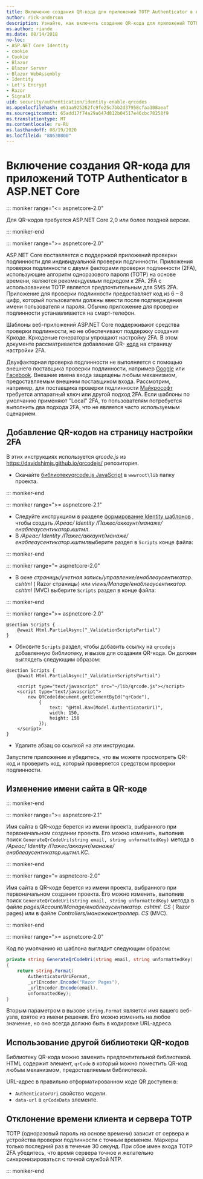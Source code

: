 ```yaml
---
title: Включение создания QR-кода для приложений TOTP Authenticator в ASP.NET Core
author: rick-anderson
description: Узнайте, как включить создание QR-кода для приложений TOTP Authenticator, работающих с ASP.NET Core двухфакторной проверки подлинности.
ms.author: riande
ms.date: 08/14/2018
no-loc:
- ASP.NET Core Identity
- cookie
- Cookie
- Blazor
- Blazor Server
- Blazor WebAssembly
- Identity
- Let's Encrypt
- Razor
- SignalR
uid: security/authentication/identity-enable-qrcodes
ms.openlocfilehash: e61aa925262fc9fe25c7bb2d37958cfaa308aeaf
ms.sourcegitcommit: 65add17f74a29a647d812b04517e46cbc78258f9
ms.translationtype: MT
ms.contentlocale: ru-RU
ms.lasthandoff: 08/19/2020
ms.locfileid: "88630800"
---
```

# <a name="enable-qr-code-generation-for-totp-authenticator-apps-in-aspnet-core"></a>Включение создания QR-кода для приложений TOTP Authenticator в ASP.NET Core

::: moniker range="<= aspnetcore-2.0"

Для QR-кодов требуется ASP.NET Core 2,0 или более поздней версии.

::: moniker-end

::: moniker range=">= aspnetcore-2.0"

ASP.NET Core поставляется с поддержкой приложений проверки подлинности для индивидуальной проверки подлинности. Приложения проверки подлинности с двумя факторами проверки подлинности (2FA), использующие алгоритм одноразового пароля (TOTP) на основе времени, являются рекомендуемым подходом к 2FA. 2FA с использованием TOTP является предпочтительным для SMS 2FA. Приложение для проверки подлинности предоставляет код из 6 – 8 цифр, который пользователи должны ввести после подтверждения имени пользователя и пароля. Обычно приложение для проверки подлинности устанавливается на смарт-телефон.

Шаблоны веб-приложений ASP.NET Core поддерживают средства проверки подлинности, но не обеспечивают поддержку создания Кркоде. Кркоденые генераторы упрощают настройку 2FA. В этом документе рассматривается добавление QR- [кода](https://wikipedia.org/wiki/QR_code) на страницу настройки 2FA.

Двухфакторная проверка подлинности не выполняется с помощью внешнего поставщика проверки подлинности, например [Google](xref:security/authentication/google-logins) или [Facebook](xref:security/authentication/facebook-logins). Внешние имена входа защищены любым механизмом, предоставляемым внешним поставщиком входа. Рассмотрим, например, для поставщика проверки подлинности [Майкрософт](xref:security/authentication/microsoft-logins) требуется аппаратный ключ или другой подход 2FA. Если шаблоны по умолчанию применяют "Local" 2FA, то пользователям потребуется выполнить два подхода 2FA, что не является часто используемым сценарием.

## <a name="adding-qr-codes-to-the-2fa-configuration-page"></a>Добавление QR-кодов на страницу настройки 2FA

В этих инструкциях используется *qrcode.js* из https://davidshimjs.github.io/qrcodejs/ репозитория.

* Скачайте [ библиотекуqrcode.js JavaScript](https://davidshimjs.github.io/qrcodejs/) в `wwwroot\lib` папку проекта.

::: moniker-end

::: moniker range=">= aspnetcore-2.1"

* Следуйте инструкциям в разделе [формирование Identity шаблонов](xref:security/authentication/scaffold-identity) , чтобы создать */Ареас/ Identity /Пажес/аккаунт/манаже/енаблеаусентикатор.кштмл*.
* В */Ареас/ Identity /Пажес/аккаунт/манаже/енаблеаусентикатор.кштмл*выберите раздел в `Scripts` конце файла:

::: moniker-end

::: moniker range="= aspnetcore-2.0"

* В окне *страницы/учетная запись/управление/енаблеаусентикатор. cshtml* ( Razor страницы) или *views/Manage/енаблеаусентикатор. cshtml* (MVC) выберите `Scripts` раздел в конце файла:

::: moniker-end

::: moniker range=">= aspnetcore-2.0"

```cshtml
@section Scripts {
    @await Html.PartialAsync("_ValidationScriptsPartial")
}
```

* Обновите `Scripts` раздел, чтобы добавить ссылку на `qrcodejs` добавленную библиотеку, и вызов для создания QR-кода. Он должен выглядеть следующим образом:

```cshtml
@section Scripts {
    @await Html.PartialAsync("_ValidationScriptsPartial")

    <script type="text/javascript" src="~/lib/qrcode.js"></script>
    <script type="text/javascript">
        new QRCode(document.getElementById("qrCode"),
            {
                text: "@Html.Raw(Model.AuthenticatorUri)",
                width: 150,
                height: 150
            });
    </script>
}
```

* Удалите абзац со ссылкой на эти инструкции.

Запустите приложение и убедитесь, что вы можете просмотреть QR-код и проверить код, который проверяется средством проверки подлинности.

## <a name="change-the-site-name-in-the-qr-code"></a>Изменение имени сайта в QR-коде

::: moniker-end

::: moniker range=">= aspnetcore-2.1"

Имя сайта в QR-коде берется из имени проекта, выбранного при первоначальном создании проекта. Его можно изменить, выполнив поиск `GenerateQrCodeUri(string email, string unformattedKey)` метода в */Ареас/ Identity /Пажес/аккаунт/манаже/енаблеаусентикатор.кштмл.КС*.

::: moniker-end

::: moniker range="= aspnetcore-2.0"

Имя сайта в QR-коде берется из имени проекта, выбранного при первоначальном создании проекта. Его можно изменить, выполнив поиск `GenerateQrCodeUri(string email, string unformattedKey)` метода в файле *pages/Account/Manage/енаблеаусентикатор. cshtml. CS* ( Razor pages) или в файле *Controllers/манажеконтроллер. CS* (MVC).

::: moniker-end

::: moniker range=">= aspnetcore-2.0"

Код по умолчанию из шаблона выглядит следующим образом:

```csharp
private string GenerateQrCodeUri(string email, string unformattedKey)
{
    return string.Format(
        AuthenticatorUriFormat,
        _urlEncoder.Encode("Razor Pages"),
        _urlEncoder.Encode(email),
        unformattedKey);
}
```

Вторым параметром в вызове `string.Format` является имя вашего веб-узла, взятое из имени решения. Его можно изменить на любое значение, но оно всегда должно быть в кодировке URL-адреса.

## <a name="using-a-different-qr-code-library"></a>Использование другой библиотеки QR-кодов

Библиотеку QR-кода можно заменить предпочтительной библиотекой. HTML содержит элемент, `qrCode` в который можно поместить QR-код любым механизмом, предоставляемым библиотекой.

URL-адрес в правильно отформатированном коде QR доступен в:

* `AuthenticatorUri` свойство модели.
* `data-url` в `qrCodeData` элементе.

## <a name="totp-client-and-server-time-skew"></a>Отклонение времени клиента и сервера TOTP

TOTP (одноразовый пароль на основе времени) зависит от сервера и устройства проверки подлинности с точным временем. Маркеры только последний раз в течение 30 секунд. При сбое имен входа TOTP 2FA убедитесь, что время сервера точное и желательно синхронизироваться с точной службой NTP.

::: moniker-end
